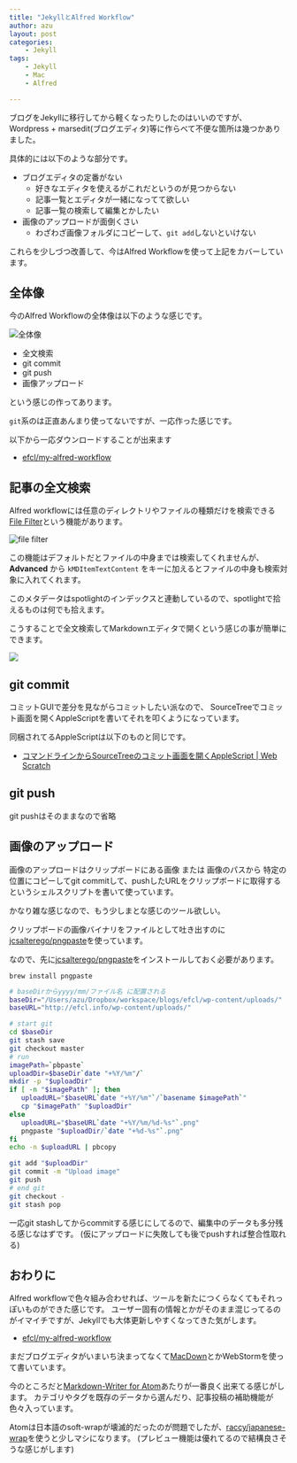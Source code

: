 ```yaml
---
title: "JekyllとAlfred Workflow"
author: azu
layout: post
categories:
    - Jekyll
tags:
    - Jekyll
    - Mac
    - Alfred

---
```


ブログをJekyllに移行してから軽くなったりしたのはいいのですが、
Wordpress + marsedit(ブログエディタ)等に作らべて不便な箇所は幾つかありました。

具体的には以下のような部分です。

- ブログエディタの定番がない
    - 好きなエディタを使えるがこれだというのが見つからない
    - 記事一覧とエディタが一緒になってて欲しい
    - 記事一覧の検索して編集とかしたい
- 画像のアップロードが面倒くさい
    - わざわざ画像フォルダにコピーして、`git add`しないといけない

これらを少しづつ改善して、今はAlfred Workflowを使って上記をカバーしています。

## 全体像

今のAlfred Workflowの全体像は以下のような感じです。

![全体像](http://efcl.info/wp-content/uploads/2014/08/2014-08-21_19-29-02.jpg)

- 全文検索
- git commit
- git push
- 画像アップロード

という感じの作ってあります。

`git`系のは正直あんまり使ってないですが、一応作った感じです。

以下から一応ダウンロードすることが出来ます

- [efcl/my-alfred-workflow](https://github.com/efcl/my-alfred-workflow "efcl/my-alfred-workflow")

## 記事の全文検索

Alfred workflowには任意のディレクトリやファイルの種類だけを検索できる[File Filter](http://support.alfredapp.com/workflows:config:inputs-file-filter "File Filter")という機能があります。

![file filter](http://efcl.info/wp-content/uploads/2014/08/21-1408616779.png)

この機能はデフォルトだとファイルの中身までは検索してくれませんが、
**Advanced** から `kMDItemTextContent` をキーに加えるとファイルの中身も検索対象に入れてくれます。

このメタデータはspotlightのインデックスと連動しているので、spotlightで拾えるものは何でも拾えます。

こうすることで全文検索してMarkdownエディタで開くという感じの事が簡単にできます。

![](http://efcl.info/wp-content/uploads/2014/08/21-1408617204.png)

## git commit

コミットGUIで差分を見ながらコミットしたい派なので、
SourceTreeでコミット画面を開くAppleScriptを書いてそれを叩くようになっています。

同梱されてるAppleScriptは以下のものと同じです。

- [コマンドラインからSourceTreeのコミット画面を開くAppleScript | Web Scratch](http://efcl.info/2014/0401/res3788/ "コマンドラインからSourceTreeのコミット画面を開くAppleScript | Web Scratch")

## git push

git pushはそのままなので省略

## 画像のアップロード

画像のアップロードはクリップボードにある画像 または 画像のパスから
特定の位置にコピーしてgit commitして、pushしたURLをクリップボードに取得するというシェルスクリプトを書いて使っています。

かなり雑な感じなので、もう少しまとな感じのツール欲しい。

クリップボードの画像バイナリをファイルとして吐き出すのに[jcsalterego/pngpaste](https://github.com/jcsalterego/pngpaste "jcsalterego/pngpaste")を使っています。

なので、先に[jcsalterego/pngpaste](https://github.com/jcsalterego/pngpaste "jcsalterego/pngpaste")をインストールしておく必要があります。

```
brew install pngpaste
```

``` sh
# baseDirからyyyy/mm/ファイル名 に配置される
baseDir="/Users/azu/Dropbox/workspace/blogs/efcl/wp-content/uploads/"
baseURL="http://efcl.info/wp-content/uploads/"

# start git
cd $baseDir
git stash save
git checkout master
# run
imagePath=`pbpaste`
uploadDir=$baseDir`date "+%Y/%m"/`
mkdir -p "$uploadDir"
if [ -n "$imagePath" ]; then
   uploadURL="$baseURL`date "+%Y/%m"`/`basename $imagePath`"
   cp "$imagePath" "$uploadDir"
else
   uploadURL="$baseURL`date "+%Y/%m/%d-%s"`.png"
   pngpaste "$uploadDir/`date "+%d-%s"`.png"
fi
echo -n $uploadURL | pbcopy

git add "$uploadDir"
git commit -m "Upload image"
git push
# end git
git checkout -
git stash pop
```

一応git stashしてからcommitする感じにしてるので、編集中のデータも多分残る感じなはずです。
(仮にアップロードに失敗しても後でpushすれば整合性取れる)


## おわりに

Alfred workflowで色々組み合わせれば、ツールを新たにつくらなくてもそれっぽいものができた感じです。
ユーザー固有の情報とかがそのまま混じってるのがイマイチですが、Jekyllでも大体更新しやすくなってきた気がします。

- [efcl/my-alfred-workflow](https://github.com/efcl/my-alfred-workflow "efcl/my-alfred-workflow")

まだブログエディタがいまいち決まってなくて[MacDown](http://macdown.uranusjr.com/ "MacDown")とかWebStormを使って書いています。

今のところだと[Markdown-Writer for Atom](https://atom.io/packages/markdown-writer " Markdown-Writer for Atom")あたりが一番良く出来てる感じがします。
カテゴリやタグを既存のデータから選んだり、記事投稿の補助機能が色々入っています。

Atomは日本語のsoft-wrapが壊滅的だったのが問題でしたが、[raccy/japanese-wrap](https://github.com/raccy/japanese-wrap "raccy/japanese-wrap")を使うと少しマシになります。
(プレビュー機能は優れてるので結構良さそうな感じがします)